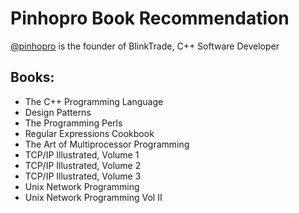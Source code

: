 # Pinhopro Book Recommendation
[@pinhopro](https://github.com/pinhopro) is the founder of BlinkTrade, C++ Software Developer

## Books:
- The C++ Programming Language
- Design Patterns
- The Programming Perls
- Regular Expressions Cookbook
- The Art of Multiprocessor Programming
- TCP/IP Illustrated, Volume 1
- TCP/IP Illustrated, Volume 2
- TCP/IP Illustrated, Volume 3
- Unix Network Programming
- Unix Network Programming Vol II


